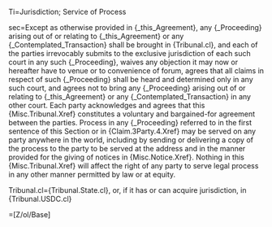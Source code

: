 Ti=Jurisdiction; Service of Process

sec=Except as otherwise provided in {_this_Agreement}, any {_Proceeding} arising out of or relating to {_this_Agreement} or any {_Contemplated_Transaction} shall be brought in {Tribunal.cl}, and each of the parties irrevocably submits to the exclusive jurisdiction of each such court in any such {_Proceeding}, waives any objection it may now or hereafter have to venue or to convenience of forum, agrees that all claims in respect of such {_Proceeding} shall be heard and determined only in any such court, and agrees not to bring any {_Proceeding} arising out of or relating to {_this_Agreement} or any {_Contemplated_Transaction} in any other court.  Each party acknowledges and agrees that this {Misc.Tribunal.Xref} constitutes a voluntary and bargained-for agreement between the parties.  Process in any {_Proceeding} referred to in the first sentence of this Section or in {Claim.3Party.4.Xref} may be served on any party anywhere in the world, including by sending or delivering a copy of the process to the party to be served at the address and in the manner provided for the giving of notices in {Misc.Notice.Xref}.  Nothing in this {Misc.Tribunal.Xref} will affect the right of any party to serve legal process in any other manner permitted by law or at equity.

Tribunal.cl={Tribunal.State.cl}, or, if it has or can acquire jurisdiction, in {Tribunal.USDC.cl}

=[Z/ol/Base]
